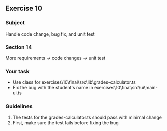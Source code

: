 <h2>Exercise 10</h2>

<h3>Subject</h3> 
Handle code change, bug fix, and unit test


<h3>Section 14 </h3>
More requirements -> code changes  -> unit test


<h3>Your task</h3>
<ul>
<li>Use class for exercises\10\final\src\lib\grades-calculator.ts</li>
<li>Fix the bug with the student's name in exercises\10\final\src\ui\main-ui.ts</li>
</ul>

<h3>Guidelines</h3>
<ol>
<li>The tests for the grades-calculator.ts should pass with minimal change</li>
<li>First, make sure the test fails before fixing the bug</li>
</ol>
